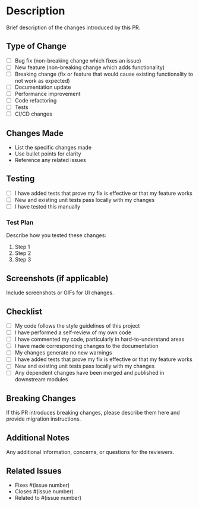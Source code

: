 # Description

Brief description of the changes introduced by this PR.

## Type of Change

- [ ] Bug fix (non-breaking change which fixes an issue)
- [ ] New feature (non-breaking change which adds functionality)
- [ ] Breaking change (fix or feature that would cause existing functionality to not work as expected)
- [ ] Documentation update
- [ ] Performance improvement
- [ ] Code refactoring
- [ ] Tests
- [ ] CI/CD changes

## Changes Made

- List the specific changes made
- Use bullet points for clarity
- Reference any related issues

## Testing

- [ ] I have added tests that prove my fix is effective or that my feature works
- [ ] New and existing unit tests pass locally with my changes
- [ ] I have tested this manually

### Test Plan
Describe how you tested these changes:

1. Step 1
2. Step 2
3. Step 3

## Screenshots (if applicable)

Include screenshots or GIFs for UI changes.

## Checklist

- [ ] My code follows the style guidelines of this project
- [ ] I have performed a self-review of my own code
- [ ] I have commented my code, particularly in hard-to-understand areas
- [ ] I have made corresponding changes to the documentation
- [ ] My changes generate no new warnings
- [ ] I have added tests that prove my fix is effective or that my feature works
- [ ] New and existing unit tests pass locally with my changes
- [ ] Any dependent changes have been merged and published in downstream modules

## Breaking Changes

If this PR introduces breaking changes, please describe them here and provide migration instructions.

## Additional Notes

Any additional information, concerns, or questions for the reviewers.

## Related Issues

- Fixes #(issue number)
- Closes #(issue number)
- Related to #(issue number)